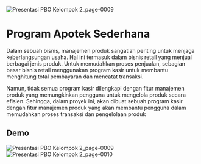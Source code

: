 ![Presentasi PBO Kelompok 2_page-0009](https://github.com/muhhlmy/final-project-semester-2/assets/120382858/7d010ce5-b6bf-4768-9b9b-cfec26adab97)
# Program Apotek Sederhana

 Dalam sebuah bisnis, manajemen produk sangatlah penting untuk
 menjaga keberlangsungan usaha. Hal ini termasuk dalam bisnis retail
 yang menjual berbagai jenis produk. Untuk memudahkan proses
 penjualan, sebagian besar bisnis retail menggunakan program kasir untuk
 membantu menghitung total pembayaran dan mencatat transaksi.
 
 Namun, tidak semua program kasir dilengkapi dengan fitur manajemen
 produk yang memungkinkan pengguna untuk mengelola produk secara
 efisien. Sehingga, dalam proyek ini, akan dibuat sebuah program kasir
 dengan fitur manajemen produk yang akan membantu pengguna dalam
 memudahkan proses transaksi dan pengelolaan produk


## Demo

![Presentasi PBO Kelompok 2_page-0009](https://github.com/muhhlmy/final-project-semester-2/assets/120382858/7ae69fe5-9521-4a20-8aaf-a92aac3554ce)
![Presentasi PBO Kelompok 2_page-0010](https://github.com/muhhlmy/final-project-semester-2/assets/120382858/57b3f975-eaf2-4ec1-bad2-6810a52c3929)
